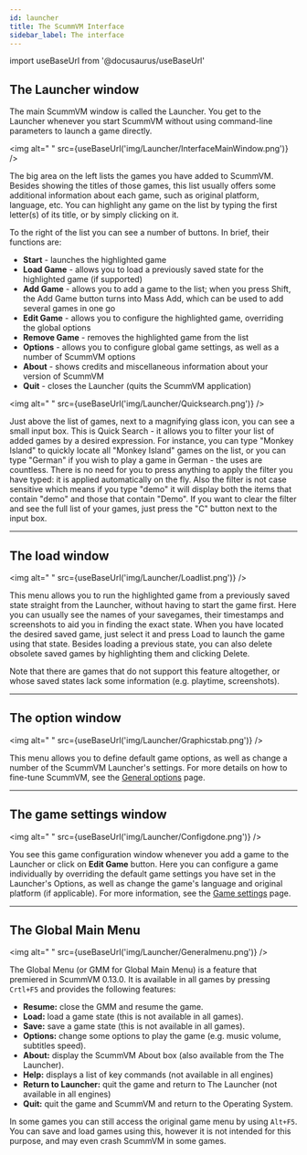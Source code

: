 ```yaml
---
id: launcher
title: The ScummVM Interface
sidebar_label: The interface
---
```


import useBaseUrl from '@docusaurus/useBaseUrl'

## The Launcher window

The main ScummVM window is called the Launcher. You get to the Launcher whenever you start ScummVM without using command-line parameters to launch a game directly.

<img
  alt=" "
  src={useBaseUrl('img/Launcher/InterfaceMainWindow.png')}
/>

The big area on the left lists the games you have added to ScummVM. Besides showing the titles of those games, this list usually offers some additional information about each game, such as original platform, language, etc. You can highlight any game on the list by typing the first letter(s) of its title, or by simply clicking on it.

To the right of the list you can see a number of buttons. In brief, their functions are:

- **Start** - launches the highlighted game
- **Load Game** - allows you to load a previously saved state for the highlighted game (if supported)
- **Add Game** - allows you to add a game to the list; when you press Shift, the Add Game button turns into Mass Add, which can be used to add several games in one go
- **Edit Game** - allows you to configure the highlighted game, overriding the global options
- **Remove Game** - removes the highlighted game from the list
- **Options** - allows you to configure global game settings, as well as a number of ScummVM options
- **About** - shows credits and miscellaneous information about your version of ScummVM
- **Quit** - closes the Launcher (quits the ScummVM application)


<img
  alt=" "
  src={useBaseUrl('img/Launcher/Quicksearch.png')}
/>

Just above the list of games, next to a magnifying glass icon, you can see a small input box. This is Quick Search - it allows you to filter your list of added games by a desired expression. For instance, you can type "Monkey Island" to quickly locate all "Monkey Island" games on the list, or you can type "German" if you wish to play a game in German - the uses are countless. There is no need for you to press anything to apply the filter you have typed: it is applied automatically on the fly. Also the filter is not case sensitive which means if you type "demo" it will display both the items that contain "demo" and those that contain "Demo". If you want to clear the filter and see the full list of your games, just press the "C" button next to the input box. 

---
## The load window

<img
  alt=" "
  src={useBaseUrl('img/Launcher/Loadlist.png')}
/>

This menu allows you to run the highlighted game from a previously saved state straight from the Launcher, without having to start the game first. Here you can usually see the names of your savegames, their timestamps and screenshots to aid you in finding the exact state. When you have located the desired saved game, just select it and press Load to launch the game using that state. Besides loading a previous state, you can also delete obsolete saved games by highlighting them and clicking Delete.

Note that there are games that do not support this feature altogether, or whose saved states lack some information (e.g. playtime, screenshots). 

---
## The option window

<img
  alt=" "
  src={useBaseUrl('img/Launcher/Graphicstab.png')}
/>


This menu allows you to define default game options, as well as change a number of the ScummVM Launcher's settings. For more details on how to fine-tune ScummVM, see the [General options](../using/general_options) page.

---
## The game settings window

<img
  alt=" "
  src={useBaseUrl('img/Launcher/Configdone.png')}
/>

You see this game configuration window whenever you add a game to the Launcher or click on **Edit Game** button. Here you can configure a game individually by overriding the default game settings you have set in the Launcher's Options, as well as change the game's language and original platform (if applicable). For more information, see the [Game settings](../using/game_settings) page. 

---

## The Global Main Menu

<img
  alt=" "
  src={useBaseUrl('img/Launcher/Generalmenu.png')}
/>

The Global Menu (or GMM for Global Main Menu) is a feature that premiered in ScummVM 0.13.0. It is available in all games by pressing ```Crtl+F5``` and provides the following features:

- **Resume:** close the GMM and resume the game.
- **Load:** load a game state (this is not available in all games).
- **Save:** save a game state (this is not available in all games).
- **Options:** change some options to play the game (e.g. music volume, subtitles speed).
- **About:** display the ScummVM About box (also available from the The Launcher).
- **Help:** displays a list of key commands (not available in all engines)
- **Return to Launcher:** quit the game and return to The Launcher (not available in all engines)
- **Quit:** quit the game and ScummVM and return to the Operating System.

In some games you can still access the original game menu by using ```Alt+F5```. You can save and load games using this, however it is not intended for this purpose, and may even crash ScummVM in some games. 
